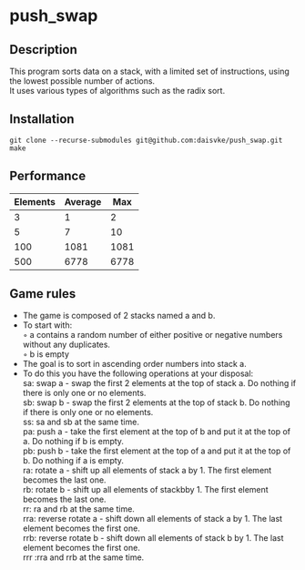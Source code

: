 # push_swap

## Description
This program sorts data on a stack, with a limited set of instructions, using the lowest possible number of actions.<br />
It uses various types of algorithms such as the radix sort.

## Installation
```
git clone --recurse-submodules git@github.com:daisvke/push_swap.git
make
```

## Performance

| Elements | Average | Max |
|------|------|------|
| 3 | 1 | 2 |
| 5 | 7 | 10 |
| 100 | 1081 | 1081 |
| 500 | 6778 | 6778 |

## Game rules

* The game is composed of 2 stacks named a and b.
* To start with:<br />
   ◦ a contains a random number of either positive or negative numbers without any duplicates.<br />
   ◦ b is empty
* The goal is to sort in ascending order numbers into stack a.
* To do this you have the following operations at your disposal:<br />
  sa: swap a - swap the first 2 elements at the top of stack a. Do nothing if there is only one or no elements.<br />
  sb: swap b - swap the first 2 elements at the top of stack b. Do nothing if there is only one or no elements.<br />
  ss: sa and sb at the same time.<br />
  pa: push a - take the first element at the top of b and put it at the top of a. Do nothing if b is empty.<br />
  pb: push b - take the first element at the top of a and put it at the top of b. Do nothing if a is empty.<br />
  ra: rotate a - shift up all elements of stack a by 1. The first element becomes the last one.<br />
  rb: rotate b - shift up all elements of stackbby 1. The first element becomes the last one.<br />
  rr: ra and rb at the same time.<br />
  rra: reverse rotate a - shift down all elements of stack a by 1. The last element becomes the first one.<br />
  rrb: reverse rotate b - shift down all elements of stack b by 1. The last element becomes the first one.<br />
  rrr :rra and rrb at the same time.
